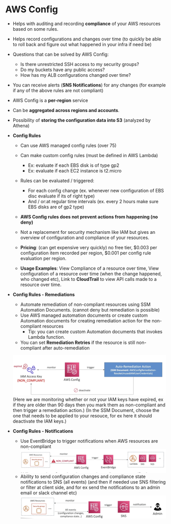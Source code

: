 # AWS Config

  - Helps with auditing and recording **compliance** of your AWS resources based on some rules.
  - Helps record configurations and changes over time (to quickly be able to roll back and figure out what happened in your infra if need be)
  - Questions that can be solved by AWS Config:
    - Is there unrestricted SSH access to my security groups?
    - Do my buckets have any public access?
    - How has my ALB configurations changed over time?
  - You can receive alerts (**SNS Notifications**) for any changes (for example if any of the above rules are not compliant)
  - AWS Config is a **per-region** service
  - Can be **aggregated across regions and accounts**.
  - Possibility of **storing the configuration data into S3** (analyzed by Athena)

- **Config Rules**
    - Can use AWS managed config rules (over 75)
    - Can make custom config rules (must be defined in AWS Lambda)
        - Ex: evaluate if each EBS disk is of type gp2
        - Ex: evaluate if each EC2 instance is t2.micro
    - Rules can be evaluated / triggered:
        - For each config change (ex. whenever new configuration of EBS disc evaluate if its of right type)
        - And / or:at regular time intervals (ex. every 2 hours make sure EBS disks are of gp2 type)
    - **AWS Config rules does not prevent actions from happening (no deny)**
    - Not a replacement for security mechanism like IAM but gives an overview of configuration and compliance of your resources.

    - **Pricing**: (can get expensive very quickly) no free tier, $0.003 per configuration item recorded per region, $0.001 per config rule evaluation per region.
    - **Usage Examples**: View Compliance of a resource over time, View configuration of a resource over time (when the change happened, who changed etc), Link to **CloudTrail** to view API calls made to a resource over time. 

- **Config Rules - Remediations**
    - Automate remediation of non-compliant resources using SSM Automation Documents. (cannot deny but remediation is possible)
    - Use AWS managed automation documents or create custom Automation documents for creating remediation action for the non-compliant resources
        - Tip: you can create custom Automation documents that invokes Lambda function.
    - You can set **Remediation Retries** if the resource is still non-compliant after auto-remediation

    ![Alt text](images/Config_Remediation.png)
    (Here we are monitoring whether or not your IAM keys have expired, ex if they are older than 90 days then you mark them as non-compliant and then trigger a remediation action.)
    (In the SSM Document, choose the one that needs to be applied to your resouce, for ex here it should deactivate the IAM keys.)

- **Config Rules - Notifications**
    - Use EventBridge to trigger notifications when AWS resources are non-compliant 
    ![Alt text](images/Config_EventBridge.png)
    - Ability to send configuration changes and compliance state notifications to SNS (all events) (and then if needed use SNS filtering or filter at client side, and for ex send the notifications to an admin email or slack channel etc)
    ![Alt text](images/Config_SNS.png)